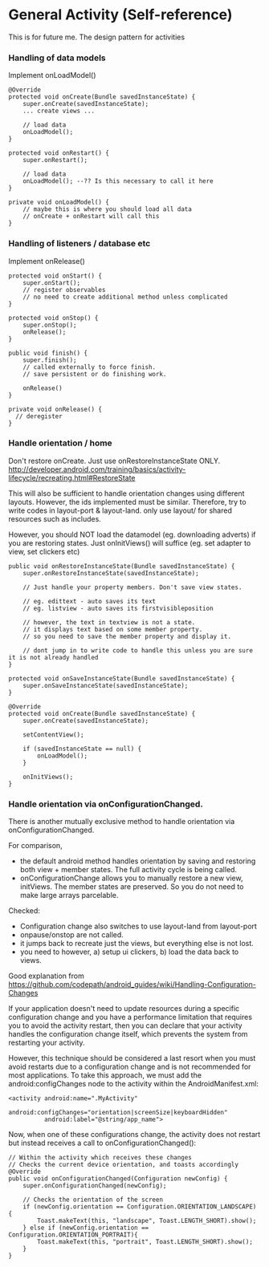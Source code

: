 # General Activity (Self-reference)

This is for future me. The design pattern for activities

### Handling of data models

Implement onLoadModel()

```
@Override
protected void onCreate(Bundle savedInstanceState) {
    super.onCreate(savedInstanceState);
    ... create views ...

    // load data
    onLoadModel();
}

protected void onRestart() {
    super.onRestart();

    // load data
    onLoadModel(); --?? Is this necessary to call it here
}

private void onLoadModel() {
    // maybe this is where you should load all data
    // onCreate + onRestart will call this
}

```

### Handling of listeners / database etc

Implement onRelease()

```
protected void onStart() {
    super.onStart();
    // register observables
    // no need to create additional method unless complicated
}

protected void onStop() {
    super.onStop();
    onRelease();
}

public void finish() {
    super.finish();
    // called externally to force finish.
    // save persistent or do finishing work. 
    
    onRelease() 
}

private void onRelease() {
  // deregister 
}

```

### Handle orientation / home

Don't restore onCreate. Just use onRestoreInstanceState ONLY.
http://developer.android.com/training/basics/activity-lifecycle/recreating.html#RestoreState

This will also be sufficient to handle orientation changes using different layouts. However, the ids implemented must be similar. Therefore, try to write codes in layout-port & layout-land. only use layout/ for shared resources such as includes. 

However, you should NOT load the datamodel (eg. downloading adverts) if you are restoring states. Just onInitViews() will suffice (eg. set adapter to view, set clickers etc)

```
public void onRestoreInstanceState(Bundle savedInstanceState) {
    super.onRestoreInstanceState(savedInstanceState);

    // Just handle your property members. Don't save view states. 
    
    // eg. edittext - auto saves its text
    // eg. listview - auto saves its firstvisibleposition
    
    // however, the text in textview is not a state. 
    // it displays text based on some member property. 
    // so you need to save the member property and display it.
    
    // dont jump in to write code to handle this unless you are sure it is not already handled
}

protected void onSaveInstanceState(Bundle savedInstanceState) {
    super.onSaveInstanceState(savedInstanceState);
}

@Override
protected void onCreate(Bundle savedInstanceState) {
    super.onCreate(savedInstanceState);

    setContentView();

    if (savedInstanceState == null) {
        onLoadModel();
    }
    
    onInitViews();
}

```

### Handle orientation via onConfigurationChanged. 

There is another mutually exclusive method to handle orientation via onConfigurationChanged. 

For comparison, 
- the default android method handles orientation by saving and restoring both view + member states. The full activity cycle is being called. 
- onConfigurationChange allows you to manually restore a new view, initViews. The member states are preserved. So you do not need to make large arrays parcelable.

Checked:
- Configuration change also switches to use layout-land from layout-port 
- onpause/onstop are not called. 
- it jumps back to recreate just the views, but everything else is not lost.
- you need to however, a) setup ui clickers, b) load the data back to views.

Good explanation from https://github.com/codepath/android_guides/wiki/Handling-Configuration-Changes

If your application doesn't need to update resources during a specific configuration change and you have a performance limitation that requires you to avoid the activity restart, then you can declare that your activity handles the configuration change itself, which prevents the system from restarting your activity.

However, this technique should be considered a last resort when you must avoid restarts due to a configuration change and is not recommended for most applications. To take this approach, we must add the android:configChanges node to the activity within the AndroidManifest.xml:

```
<activity android:name=".MyActivity"
          android:configChanges="orientation|screenSize|keyboardHidden"
          android:label="@string/app_name">
```

Now, when one of these configurations change, the activity does not restart but instead receives a call to onConfigurationChanged():

```
// Within the activity which receives these changes
// Checks the current device orientation, and toasts accordingly
@Override
public void onConfigurationChanged(Configuration newConfig) {
    super.onConfigurationChanged(newConfig);

    // Checks the orientation of the screen
    if (newConfig.orientation == Configuration.ORIENTATION_LANDSCAPE) {
        Toast.makeText(this, "landscape", Toast.LENGTH_SHORT).show();
    } else if (newConfig.orientation == Configuration.ORIENTATION_PORTRAIT){
        Toast.makeText(this, "portrait", Toast.LENGTH_SHORT).show();
    }
}
```
